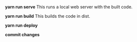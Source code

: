 **yarn run serve**
This runs a local web server with the built code.

**yarn run build**
This builds the code in dist.

**yarn run deploy**

**commit changes**